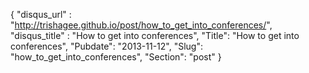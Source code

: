 {
 "disqus_url" : "http://trishagee.github.io/post/how_to_get_into_conferences/",
 "disqus_title" : "How to get into conferences",
 "Title": "How to get into conferences",
 "Pubdate": "2013-11-12",
 "Slug": "how_to_get_into_conferences",
 "Section": "post"
}

